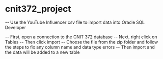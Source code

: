 # cnit372_project

-- Use the YouTube Influencer csv file to import data into Oracle SQL Developer

-- First, open a connection to the CNIT 372 database
-- Next, right click on Tables
-- Then click import
-- Choose the file from the zip folder and follow the steps to fix any column name and data type errors
-- Then import and the data will be added to a new table
